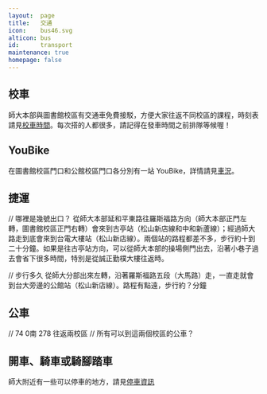 ```yaml
---
layout:  page
title:   交通
icon:    bus46.svg
alticon: bus
id:      transport
maintenance: true
homepage: false
---
```


## 校車
師大本部與圖書館校區有交通車免費接駁，方便大家往返不同校區的課程，時刻表請見[校車時間](/bus/)。每次搭的人都很多，請記得在發車時間之前排隊等候喔！

## YouBike
在圖書館校區門口和公館校區門口各分別有一站 YouBike，詳情請見[車況](/youbike/)。

## 捷運
// 哪裡是幾號出口？
從師大本部延和平東路往羅斯福路方向（師大本部正門左轉，圖書館校區正門右轉）會來到古亭站（松山新店線和中和新蘆線）；經過師大路走到底會來到台電大樓站（松山新店線）。兩個站的路程都差不多，步行約十到二十分鐘。如果是往古亭站方向，可以從師大本部的操場側門出去，沿著小巷子過去會省下很多時間，特別是從誠正勤樸大樓往返時。

// 步行多久
從師大分部出來左轉，沿著羅斯福路五段（大馬路）走，一直走就會到台大旁邊的公館站（松山新店線）。路程有點遠，步行約？分鐘

## 公車
// 74 0南 278 往返兩校區
// 所有可以到這兩個校區的公車？

## 開車、騎車或騎腳踏車
師大附近有一些可以停車的地方，請見[停車資訊](/parking/)
